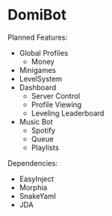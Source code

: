 # DomiBot

Planned Features:
- Global Profiles
  - Money
- Minigames
- LevelSystem
- Dashboard
  - Server Control
  - Profile Viewing  
  - Leveling Leaderboard   
- Music Bot
    - Spotify
    - Queue  
    - Playlists

Dependencies:
- EasyInject
- Morphia
- SnakeYaml
- JDA
